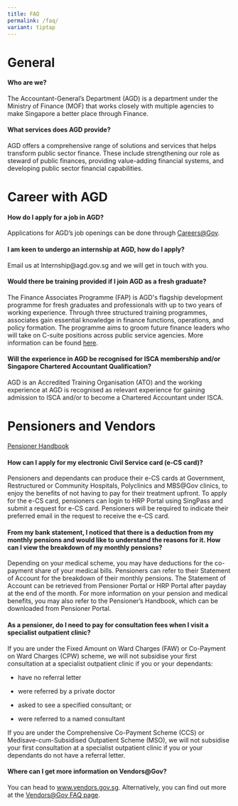 ```yaml
---
title: FAQ
permalink: /faq/
variant: tiptap
---
```

<h1>General</h1>
<h4>Who are we?</h4>
<p>The Accountant-General’s Department (AGD) is a department under the Ministry
of Finance (MOF) that works closely with multiple agencies to make Singapore
a better place through Finance.</p>
<h4>What services does AGD provide?</h4>
<p>AGD offers a comprehensive range of solutions and services that helps
transform public sector finance. These include strengthening our role as
steward of public finances, providing value-adding financial systems, and
developing public sector financial capabilities.</p>
<h1>Career with AGD</h1>
<h4>How do I apply for a job in AGD?</h4>
<p>Applications for AGD’s job openings can be done through&nbsp;<a href="https://www.careers.gov.sg/" rel="noopener noreferrer nofollow" target="_blank">Careers@Gov</a>.</p>
<h4>I am keen to undergo an internship at AGD, how do I apply?</h4>
<p>Email us at Internship@agd.gov.sg and we will get in touch with you.</p>
<h4>Would there be training provided if I join AGD as a fresh graduate?</h4>
<p>The Finance Associates Programme (FAP) is AGD's flagship development programme
for fresh graduates and professionals with up to two years of working experience.
Through three structured training programmes, associates gain essential
knowledge in finance functions, operations, and policy formation. The programme
aims to groom future finance leaders who will take on C-suite positions
across public service agencies. More information can be found <a href="https://www.agd.gov.sg/careers-at-agd/finance-associates-programme/" rel="noopener nofollow" target="_blank">here</a>.</p>
<h4>Will the experience in AGD be recognised for ISCA membership and/or Singapore Chartered Accountant Qualification?</h4>
<p>AGD is an Accredited Training Organisation (ATO) and the working experience
at AGD is recognised as relevant experience for gaining admission to ISCA
and/or to become a Chartered Accountant under ISCA.</p>
<h1>Pensioners and Vendors</h1>
<p><a href="/files/pensioner%20handbook.pdf" rel="noopener noreferrer nofollow" target="_blank">Pensioner Handbook</a>
</p>
<h4>How can I apply for my electronic Civil Service card (e-CS card)?</h4>
<p>Pensioners and dependants can produce their e-CS cards at Government,
Restructured or Community Hospitals, Polyclinics and MBS@Gov clinics, to
enjoy the benefits of not having to pay for their treatment upfront. To
apply for the e-CS card, pensioners can login to HRP Portal using SingPass
and submit a request for e-CS card. Pensioners will be required to indicate
their preferred email in the request to receive the e-CS card.</p>
<h4>From my bank statement, I noticed that there is a deduction from my monthly pensions and would like to understand the reasons for it. How can I view the breakdown of my monthly pensions?</h4>
<p>Depending on your medical scheme, you may have deductions for the co-payment
share of your medical bills. Pensioners can refer to their Statement of
Account for the breakdown of their monthly pensions. The Statement of Account
can be retrieved from Pensioner Portal or HRP Portal after payday at the
end of the month. For more information on your pension and medical benefits,
you may also refer to the Pensioner’s Handbook, which can be downloaded
from Pensioner Portal.</p>
<h4>As a pensioner, do I need to pay for consultation fees when I visit a specialist outpatient clinic?</h4>
<p>If you are under the Fixed Amount on Ward Charges (FAW) or Co-Payment
on Ward Charges (CPW) scheme, we will not subsidise your first consultation
at a specialist outpatient clinic if you or your dependants:</p>
<ul data-tight="true" class="tight">
<li>
<p>have no referral letter</p>
</li>
<li>
<p>were referred by a private doctor</p>
</li>
<li>
<p>asked to see a specified consultant; or</p>
</li>
<li>
<p>were referred to a named consultant</p>
</li>
</ul>
<p>If you are under the Comprehensive Co-Payment Scheme (CCS) or Medisave-cum-Subsidised
Outpatient Scheme (MSO), we will not subsidise your first consultation
at a specialist outpatient clinic if you or your dependants do not have
a referral letter.</p>
<h4>Where can I get more information on Vendors@Gov?</h4>
<p>You can head to&nbsp;<a href="https://www.vendors.gov.sg/" rel="noopener noreferrer nofollow" target="_blank">www.vendors.gov.sg</a>. Alternatively,
you can find out more at the&nbsp;<a href="https://www.vendors.gov.sg/Help/FAQs.aspx" rel="noopener noreferrer nofollow" target="_blank">Vendors@Gov FAQ page</a>.</p>